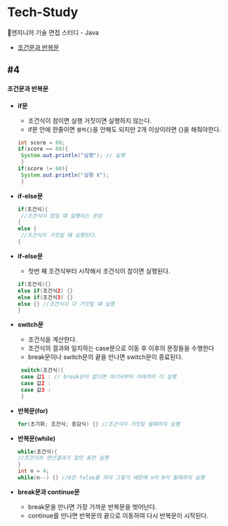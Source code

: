 # Tech-Study
📂엔지니어 기술 면접 스터디 - Java
- [조건문과 반복문](#4)

 ## #4
#### 조건문과 반복문

- **if문**
  - 조건식이 참이면 실행 거짓이면 실행하지 않는다.
  - if문 안에 한줄이면 `블럭{}`을 안해도 되지만 2개 이상이라면 {}을 해줘야한다.
  ```Java
  int score = 60;
  if(score == 60){
   System.out.println("실행"); // 실행
   }
  if(score != 60){
   System.out.println("실행 X");
   }
  ```

- **if-else문**
  ```Java
  if(조건식){
   //조건식이 참일 떄 실행되는 문장
  {
  else {
   //조건식이 거짓일 떄 실행된다.
  {
  ``` 
- **if-else문**
  - 첫번 째 조건식부터 시작해서 조건식이 참이면 실행된다.
   ```Java
   if(조건식){}
   else if(조건식2) {}
   else if(조건식3) {}
   else {} //조건식이 다 거짓일 떄 실행
   }
   ```
 
- **switch문**
  - 조건식을 계산한다.
  - 조건식의 결과와 일치하는 case문으로 이동 후 이후의 문장들을 수행한다
  - break문이나 switch문의 끝을 만나면 switch문이 종료된다.
   ```Java
    switch(조건식){
    case 값1 : // break문이 없다면 여기서부터 아래까지 다 실행
    case 값2 :
    case 값3 :
    }
    ```
- **반복문(for)**
  ```Java
  for(초기화; 조건식; 증감식) {} //조건식이 거짓일 될때까지 실행
  ```
 

- **반복문(while)**
  ```Java
  while(조건식){
  //조건식의 연산결과가 참인 동안 실행
  }
  int n = 4;
  while(n--) {} //0은 false를 의미 그렇기 때문에 n이 0이 될때까지 실행
  ```
  
- **break문과 continue문**
  - break문을 만나면 가장 가까운 반복문을 벗어난다.
  - continue를 만나면 반복문의 끝으로 이동하여 다시 반복문이 시작된다.
 
 

